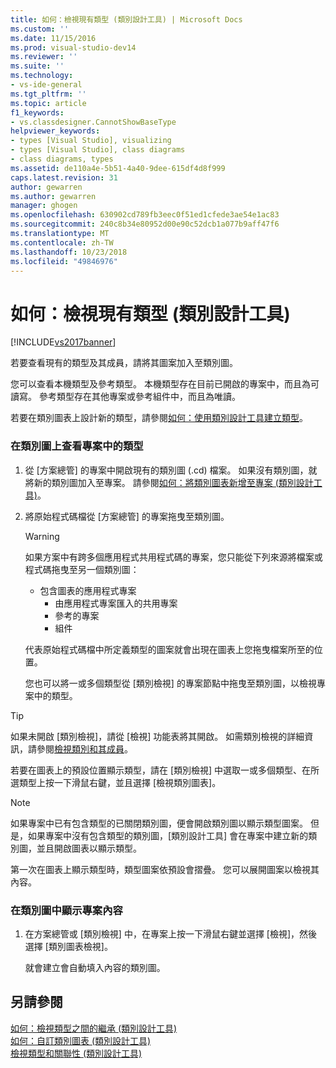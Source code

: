 ```yaml
---
title: 如何：檢視現有類型 (類別設計工具) | Microsoft Docs
ms.custom: ''
ms.date: 11/15/2016
ms.prod: visual-studio-dev14
ms.reviewer: ''
ms.suite: ''
ms.technology:
- vs-ide-general
ms.tgt_pltfrm: ''
ms.topic: article
f1_keywords:
- vs.classdesigner.CannotShowBaseType
helpviewer_keywords:
- types [Visual Studio], visualizing
- types [Visual Studio], class diagrams
- class diagrams, types
ms.assetid: de110a4e-5b51-4a40-9dee-615df4d8f999
caps.latest.revision: 31
author: gewarren
ms.author: gewarren
manager: ghogen
ms.openlocfilehash: 630902cd789fb3eec0f51ed1cfede3ae54e1ac83
ms.sourcegitcommit: 240c8b34e80952d00e90c52dcb1a077b9aff47f6
ms.translationtype: MT
ms.contentlocale: zh-TW
ms.lasthandoff: 10/23/2018
ms.locfileid: "49846976"
---
```

# <a name="how-to-view-existing-types-class-designer"></a>如何：檢視現有類型 (類別設計工具)
[!INCLUDE[vs2017banner](../includes/vs2017banner.md)]

若要查看現有的類型及其成員，請將其圖案加入至類別圖。  
  
 您可以查看本機類型及參考類型。 本機類型存在目前已開啟的專案中，而且為可讀寫。 參考類型存在其他專案或參考組件中，而且為唯讀。  
  
 若要在類別圖表上設計新的類型，請參閱[如何：使用類別設計工具建立類型](../ide/how-to-create-types-by-using-class-designer.md)。  
  
### <a name="to-see-types-in-a-project-on-a-class-diagram"></a>在類別圖上查看專案中的類型  
  
1. 從 [方案總管] 的專案中開啟現有的類別圖 (.cd) 檔案。 如果沒有類別圖，就將新的類別圖加入至專案。 請參閱[如何：將類別圖表新增至專案 (類別設計工具)](../ide/how-to-add-class-diagrams-to-projects-class-designer.md)。  
  
2. 將原始程式碼檔從 [方案總管] 的專案拖曳至類別圖。  
  
   > [!WARNING]
   >  如果方案中有跨多個應用程式共用程式碼的專案，您只能從下列來源將檔案或程式碼拖曳至另一個類別圖：  
   > 
   > - 包含圖表的應用程式專案  
   >   -   由應用程式專案匯入的共用專案  
   >   -   參考的專案  
   >   -   組件  
  
    代表原始程式碼檔中所定義類型的圖案就會出現在圖表上您拖曳檔案所至的位置。  
  
   您也可以將一或多個類型從 [類別檢視] 的專案節點中拖曳至類別圖，以檢視專案中的類型。  
  
> [!TIP]
>  如果未開啟 [類別檢視]，請從 [檢視] 功能表將其開啟。 如需類別檢視的詳細資訊，請參閱[檢視類別和其成員](http://msdn.microsoft.com/en-us/71e9e8f3-261a-4e0c-87bf-5ec48b8bf333)。  
  
 若要在圖表上的預設位置顯示類型，請在 [類別檢視] 中選取一或多個類型、在所選類型上按一下滑鼠右鍵，並且選擇 [檢視類別圖表]。  
  
> [!NOTE]
>  如果專案中已有包含類型的已關閉類別圖，便會開啟類別圖以顯示類型圖案。 但是，如果專案中沒有包含類型的類別圖，[類別設計工具] 會在專案中建立新的類別圖，並且開啟圖表以顯示類型。  
  
 第一次在圖表上顯示類型時，類型圖案依預設會摺疊。 您可以展開圖案以檢視其內容。  
  
### <a name="to-display-the-contents-of-a-project-in-a-class-diagram"></a>在類別圖中顯示專案內容  
  
1.  在方案總管或 [類別檢視] 中，在專案上按一下滑鼠右鍵並選擇 [檢視]，然後選擇 [類別圖表檢視]。  
  
     就會建立會自動填入內容的類別圖。  
  
## <a name="see-also"></a>另請參閱  
 [如何：檢視類型之間的繼承 (類別設計工具)](../ide/how-to-view-inheritance-between-types-class-designer.md)   
 [如何：自訂類別圖表 (類別設計工具)](../ide/how-to-customize-class-diagrams-class-designer.md)   
 [檢視類型和關聯性 (類別設計工具)](../ide/viewing-types-and-relationships-class-designer.md)



